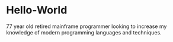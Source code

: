 # Hello-World
77 year old retired mainframe programmer looking to increase my knowledge of modern programming languages and techniques.
